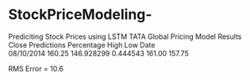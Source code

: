 # StockPriceModeling-
Prediciting Stock Prices using LSTM 
TATA Global Pricing Model 
Results 
             Close  Predictions  Percentage    High     Low
Date                                                       
08/10/2014  160.25   146.928299    0.444543  161.00  157.75

RMS Error = 10.6
